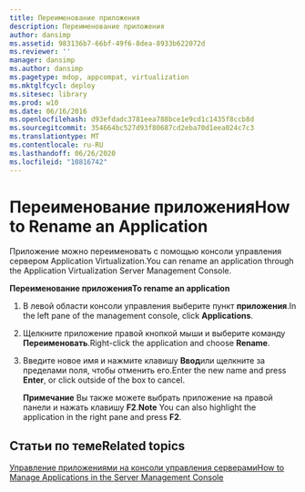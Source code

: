 ```yaml
---
title: Переименование приложения
description: Переименование приложения
author: dansimp
ms.assetid: 983136b7-66bf-49f6-8dea-8933b622072d
ms.reviewer: ''
manager: dansimp
ms.author: dansimp
ms.pagetype: mdop, appcompat, virtualization
ms.mktglfcycl: deploy
ms.sitesec: library
ms.prod: w10
ms.date: 06/16/2016
ms.openlocfilehash: d93efdadc3781eea788bce1e9cd1c1435f8ccb8d
ms.sourcegitcommit: 354664bc527d93f80687cd2eba70d1eea024c7c3
ms.translationtype: MT
ms.contentlocale: ru-RU
ms.lasthandoff: 06/26/2020
ms.locfileid: "10816742"
---
```

# <span data-ttu-id="38657-103">Переименование приложения</span><span class="sxs-lookup"><span data-stu-id="38657-103">How to Rename an Application</span></span>


<span data-ttu-id="38657-104">Приложение можно переименовать с помощью консоли управления сервером Application Virtualization.</span><span class="sxs-lookup"><span data-stu-id="38657-104">You can rename an application through the Application Virtualization Server Management Console.</span></span>

**<span data-ttu-id="38657-105">Переименование приложения</span><span class="sxs-lookup"><span data-stu-id="38657-105">To rename an application</span></span>**

1.  <span data-ttu-id="38657-106">В левой области консоли управления выберите пункт **приложения**.</span><span class="sxs-lookup"><span data-stu-id="38657-106">In the left pane of the management console, click **Applications**.</span></span>

2.  <span data-ttu-id="38657-107">Щелкните приложение правой кнопкой мыши и выберите команду **Переименовать**.</span><span class="sxs-lookup"><span data-stu-id="38657-107">Right-click the application and choose **Rename**.</span></span>

3.  <span data-ttu-id="38657-108">Введите новое имя и нажмите клавишу **Ввод**или щелкните за пределами поля, чтобы отменить его.</span><span class="sxs-lookup"><span data-stu-id="38657-108">Enter the new name and press **Enter**, or click outside of the box to cancel.</span></span>

    <span data-ttu-id="38657-109">**Примечание**  Вы также можете выбрать приложение на правой панели и нажать клавишу **F2**.</span><span class="sxs-lookup"><span data-stu-id="38657-109">**Note** You can also highlight the application in the right pane and press **F2**.</span></span>

     

## <span data-ttu-id="38657-110">Статьи по теме</span><span class="sxs-lookup"><span data-stu-id="38657-110">Related topics</span></span>


[<span data-ttu-id="38657-111">Управление приложениями на консоли управления серверами</span><span class="sxs-lookup"><span data-stu-id="38657-111">How to Manage Applications in the Server Management Console</span></span>](how-to-manage-applications-in-the-server-management-console.md)

 

 





